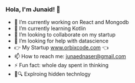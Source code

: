 ### Hola, I'm Junaid! 👋



- 🔭 I’m currently working on React and Mongodb
- 🌱 I’m currently learning Kotlin
- 👯 I’m looking to collaborate on my startup
- 🤔 I’m looking for help with datascience
- 👉 My Startup www.orbixcode.com 👈 
- 📫 How to reach me: junaednaser@gmail.com
- ⚡ Fun fact: whole day spent in thinking
- 🚀🔍 Explroing hidden technlogy

